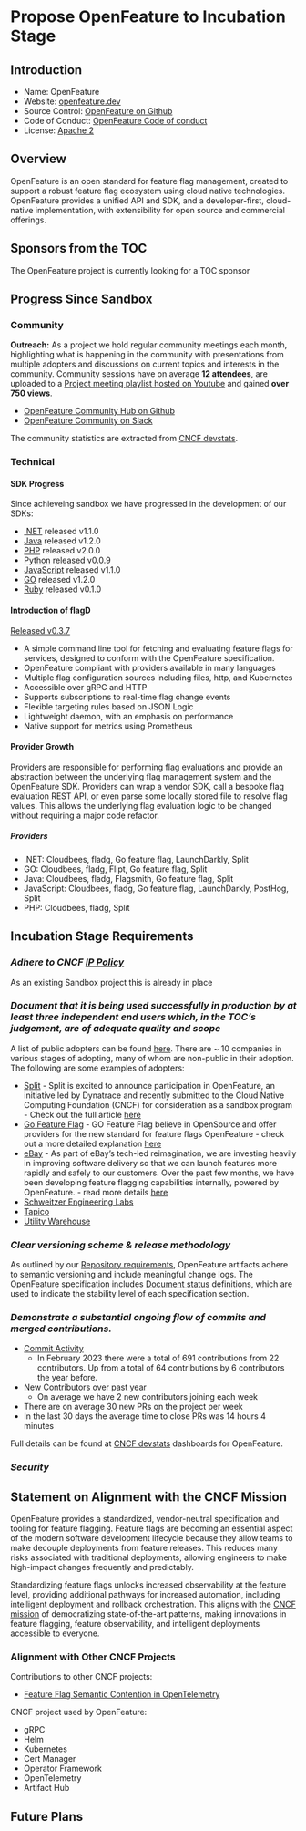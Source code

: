 # Propose OpenFeature to Incubation Stage

## Introduction

- Name: OpenFeature
- Website: [openfeature.dev](https://openfeature.dev)
- Source Control: [OpenFeature on Github](https://github.com/open-feature)
- Code of Conduct: [OpenFeature Code of conduct](https://github.com/open-feature/community#code-of-conduct)
- License: [Apache 2](https://github.com/backstage/backstage/blob/master/LICENSE)

## Overview

OpenFeature is an open standard for feature flag management, created to support a robust feature flag ecosystem using cloud native technologies. OpenFeature provides a unified API and SDK, and a developer-first, cloud-native implementation, with extensibility for open source and commercial offerings.

## Sponsors from the TOC

The OpenFeature project is currently looking for a TOC sponsor

## Progress Since Sandbox

### Community

**Outreach:** As a project we hold regular community meetings each month, highlighting what is happening in the community with presentations from multiple adopters and discussions on current topics and interests in the community. Community sessions have on average **12 attendees**, are uploaded to a [Project meeting playlist hosted on Youtube](<[https://www.youtube.com/watch?v=3dV3aZo6JN8&list=PLf1KFlSkDLIBmA5TLXn2BzEHmwWzckP8y](https://www.youtube.com/playlist?list=PLiQt8D1ofl8zR0u5kzFjrX_U4rGteyOVa)>) and gained **over 750 views**.

- [OpenFeature Community Hub on Github](https://github.com/open-feature/community)
- [OpenFeature Community on Slack](https://cloud-native.slack.com/archives/C0344AANLA1)

The community statistics are extracted from [CNCF devstats](https://openfeature.devstats.cncf.io/).

### Technical

#### SDK Progress
Since achieveing sandbox we have progressed in the development of our SDKs:
- [.NET](https://github.com/open-feature/dotnet-sdk) released v1.1.0
- [Java](https://github.com/open-feature/java-sdk) released v1.2.0
- [PHP](https://github.com/open-feature/php-sdk) released v2.0.0
- [Python](https://github.com/open-feature/python-sdk) released v0.0.9
- [JavaScript](https://github.com/open-feature/js-sdk) released v1.1.0
- [GO](https://github.com/open-feature/go-sdk) released v1.2.0
- [Ruby](https://github.com/open-feature/ruby-sdk) released v0.1.0

#### Introduction of flagD
[Released v0.3.7](https://github.com/open-feature/flagd)
- A simple command line tool for fetching and evaluating feature flags for services, designed to conform with the OpenFeature specification.
- OpenFeature compliant with providers available in many languages
- Multiple flag configuration sources including files, http, and Kubernetes
- Accessible over gRPC and HTTP
- Supports subscriptions to real-time flag change events
- Flexible targeting rules based on JSON Logic
- Lightweight daemon, with an emphasis on performance
- Native support for metrics using Prometheus

#### Provider Growth
Providers are responsible for performing flag evaluations and provide an abstraction between the underlying flag management system and the OpenFeature SDK. Providers can wrap a vendor SDK, call a bespoke flag evaluation REST API, or even parse some locally stored file to resolve flag values. This allows the underlying flag evaluation logic to be changed without requiring a major code refactor.

##### Providers
- .NET: Cloudbees, fladg, Go feature flag, LaunchDarkly, Split
- GO: Cloudbees, fladg, Flipt, Go feature flag, Split
- Java: Cloudbees, fladg, Flagsmith, Go feature flag, Split
- JavaScript: Cloudbees, fladg, Go feature flag, LaunchDarkly, PostHog, Split
- PHP: Cloudbees, fladg, Split

## Incubation Stage Requirements

### **_Adhere to CNCF [IP Policy](https://github.com/cncf/foundation/blob/master/charter.md#11-ip-policy)_**

As an existing Sandbox project this is already in place

### **_Document that it is being used successfully in production by at least three independent end users which, in the TOC’s judgement, are of adequate quality and scope_**
A list of public adopters can be found [here](https://github.com/open-feature/community/blob/main/ADOPTERS.md). There are ~ 10 companies in various stages of adopting, many of whom are non-public in their adoption.
The following are some examples of adopters:

- [Split](https://www.split.io) - Split is excited to announce participation in OpenFeature, an initiative led by Dynatrace and recently submitted to the Cloud Native Computing Foundation (CNCF) for consideration as a sandbox program - Check out the full article [here](https://www.split.io/blog/split-embraces-openfeature/) 
- [Go Feature Flag](https://gofeatureflag.org) - GO Feature Flag believe in OpenSource and offer providers for the new standard for feature flags OpenFeature - check out a more detailed explanation [here](https://gofeatureflag.org/docs/next/openfeature_sdk/concepts)
- [eBay](https://www.ebay.com) - As part of eBay’s tech-led reimagination, we are investing heavily in improving software delivery so that we can launch features more rapidly and safely to our customers. Over the past few months, we have been developing feature flagging capabilities internally, powered by OpenFeature. - read more details [here](https://tech.ebayinc.com/engineering/openfeature-with-contributions-from-ebay-submitted-to-cncfs-sandbox-program/)
- [Schweitzer Engineering Labs](https://selinc.com/)
- [Tapico](https://tapico.io/)
- [Utility Warehouse](https://uw.co.uk/)

### **_Clear versioning scheme & release methodology_**

As outlined by our [Repository requirements](https://github.com/open-feature/.github/blob/main/CONTRIBUTING.md#repository-requirements), OpenFeature artifacts adhere to semantic versioning and include meaningful change logs. The OpenFeature specification includes [Document status](https://github.com/open-feature/spec/tree/main/specification#document-statuses) definitions, which are used to indicate the stability level of each specification section.

### **_Demonstrate a substantial ongoing flow of commits and merged contributions._**
* [Commit Activity](https://openfeature.devstats.cncf.io/d/74/contributions-chart?orgId=1&from=now-1y&to=now&var-period=w&var-metric=contributions&var-repogroup_name=All&var-country_name=All&var-company_name=All&var-company=all) 
    * In February 2023 there were a total of 691 contributions from 22 contributors. Up from a total of 64 contributions by 6 contributors the year before.
* [New Contributors over past year](https://openfeature.devstats.cncf.io/d/52/new-contributors-table)
    * On average we have 2 new contributors joining each week
* There are on average 30 new PRs on the project per week
* In the last 30 days the average time to close PRs was 14 hours 4 minutes

Full details can be found at [CNCF devstats](https://openfeature.devstats.cncf.io/) dashboards for OpenFeature.

### **_Security_**

## Statement on Alignment with the CNCF Mission

OpenFeature provides a standardized, vendor-neutral specification and tooling for feature flagging.
Feature flags are becoming an essential aspect of the modern software development lifecycle because they allow teams to make decouple deployments from feature releases.
This reduces many risks associated with traditional deployments, allowing engineers to make high-impact changes frequently and predictably.

Standardizing feature flags unlocks increased observability at the feature level, providing additional pathways for increased automation, including intelligent deployment and rollback orchestration.
This aligns with the [CNCF mission](https://github.com/cncf/foundation/blob/main/charter.md#1-mission-of-the-cloud-native-computing-foundation) of democratizing state-of-the-art patterns, making innovations in feature flagging, feature observability, and intelligent deployments accessible to everyone.

### Alignment with Other CNCF Projects

Contributions to other CNCF projects:

- [Feature Flag Semantic Contention in OpenTelemetry](https://opentelemetry.io/docs/reference/specification/trace/semantic_conventions/feature-flags/)

CNCF project used by OpenFeature:

- gRPC
- Helm
- Kubernetes
- Cert Manager
- Operator Framework
- OpenTelemetry
- Artifact Hub

## Future Plans
